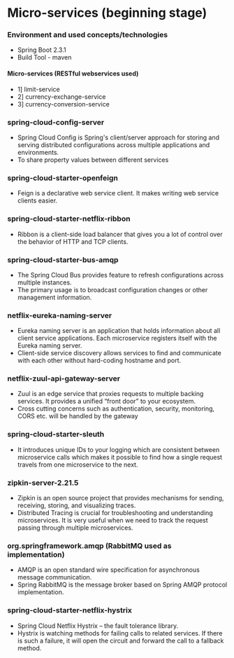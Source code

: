 # Micro-services (beginning stage)

### Environment and used concepts/technologies 

* Spring Boot 2.3.1
* Build Tool - maven
#### Micro-services (RESTful webservices used)
* 1] limit-service
* 2] currency-exchange-service
* 3] currency-conversion-service

### spring-cloud-config-server
* Spring Cloud Config is Spring's client/server approach for storing and serving distributed configurations across multiple applications and environments.
* To share property values between different services
### spring-cloud-starter-openfeign
* Feign is a declarative web service client. It makes writing web service clients easier.
### spring-cloud-starter-netflix-ribbon
* Ribbon is a client-side load balancer that gives you a lot of control over the behavior of HTTP and TCP clients.
### spring-cloud-starter-bus-amqp
* The Spring Cloud Bus provides feature to refresh configurations across multiple instances.
* The primary usage is to broadcast configuration changes or other management information.
### netflix-eureka-naming-server
* Eureka naming server is an application that holds information about all client service applications. Each microservice registers itself with the Eureka naming server.
* Client-side service discovery allows services to find and communicate with each other without hard-coding hostname and port.
### netflix-zuul-api-gateway-server
* Zuul is an edge service that proxies requests to multiple backing services. It provides a unified “front door” to your ecosystem.
* Cross cutting concerns such as authentication, security, monitoring, CORS etc. will be handled by the gateway
### spring-cloud-starter-sleuth
* It introduces unique IDs to your logging which are consistent between microservice calls which makes it possible to find how a single request travels from one microservice to the next.
### zipkin-server-2.21.5
* Zipkin is an open source project that provides mechanisms for sending, receiving, storing, and visualizing traces.
* Distributed Tracing is crucial for troubleshooting and understanding microservices. It is very useful when we need to track the request passing through multiple microservices.
### org.springframework.amqp (RabbitMQ used as implementation)
* AMQP is an open standard wire specification for asynchronous message communication.
* Spring RabbitMQ is the message broker based on Spring AMQP protocol implementation.
### spring-cloud-starter-netflix-hystrix
* Spring Cloud Netflix Hystrix – the fault tolerance library.
* Hystrix is watching methods for failing calls to related services. If there is such a failure, it will open the circuit and forward the call to a fallback method.